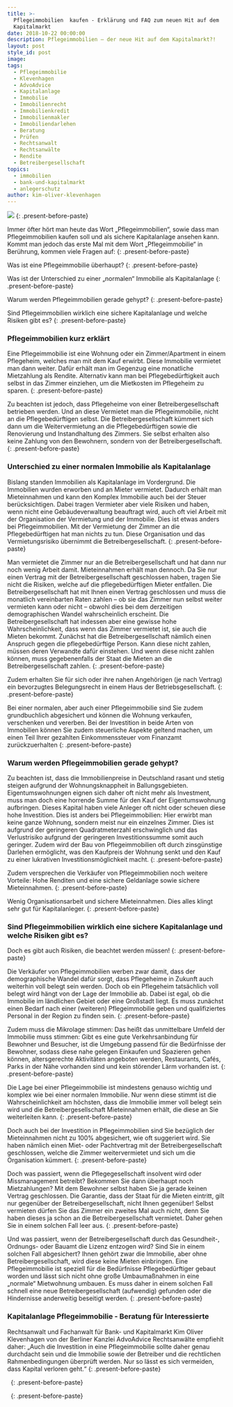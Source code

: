 ```yaml
---
title: >-
  Pflegeimmobilien  kaufen - Erklärung und FAQ zum neuen Hit auf dem
  Kapitalmarkt
date: 2018-10-22 00:00:00
description: Pflegeimmobilien – der neue Hit auf dem Kapitalmarkt?!
layout: post
style_id: post
image:
tags:
  - Pflegeimmobilie
  - Klevenhagen
  - AdvoAdvice
  - Kapitalanlage
  - Immobilie
  - Immobilienrecht
  - Immobilienkredit
  - Immobilienmakler
  - Immobiliendarlehen
  - Beratung
  - Prüfen
  - Rechtsanwalt
  - Rechtsanwälte
  - Rendite
  - Betreibergesellschaft
topics:
  - immobilien
  - bank-und-kapitalmarkt
  - anlegerschutz
author: kim-oliver-klevenhagen
---
```


![](/uploads/advoadvice-01-59-von-80.jpg)
{: .present-before-paste}

Immer öfter hört man heute das Wort „Pflegeimmobilien“, sowie dass man Pflegeimmobilien kaufen soll und als sichere Kapitalanlage ansehen kann. Kommt man jedoch das erste Mal mit dem Wort „Pflegeimmobilie“ in Berührung, kommen viele Fragen auf:
{: .present-before-paste}

Was ist eine Pflegeimmobilie überhaupt?
{: .present-before-paste}

Was ist der Unterschied zu einer „normalen“ Immobilie als Kapitalanlage
{: .present-before-paste}

Warum werden Pflegeimmobilien gerade gehypt?
{: .present-before-paste}

Sind Pflegeimmobilien wirklich eine sichere Kapitalanlage und welche Risiken gibt es?
{: .present-before-paste}

### Pflegeimmobilien kurz erklärt

Eine Pflegeimmobilie ist eine Wohnung oder ein Zimmer/Apartment in einem Pflegeheim, welches man mit dem Kauf erwirbt. Diese Immobilie vermietet man dann weiter. Dafür erhält man im Gegenzug eine monatliche Mietzahlung als Rendite. Alternativ kann man bei Pflegebedürftigkeit auch selbst in das Zimmer einziehen, um die Mietkosten im Pflegeheim zu sparen.
{: .present-before-paste}

Zu beachten ist jedoch, dass Pflegeheime von einer Betreibergesellschaft betrieben werden. Und an diese Vermietet man die Pflegeimmobilie, nicht an die Pflegebedürftigen selbst. Die Betreibergesellschaft kümmert sich dann um die Weitervermietung an die Pflegebedürftigen sowie die Renovierung und Instandhaltung des Zimmers. Sie selbst erhalten also keine Zahlung von den Bewohnern, sondern von der Betreibergesellschaft.
{: .present-before-paste}

### Unterschied zu einer normalen Immobilie als Kapitalanlage

Bislang standen Immobilien als Kapitalanlage im Vordergrund. Die Immobilien wurden erworben und an Mieter vermietet. Dadurch erhält man Mieteinnahmen und kann den Komplex Immobilie auch bei der Steuer berücksichtigen. Dabei tragen Vermieter aber viele Risiken und haben, wenn nicht eine Gebäudeverwaltung beauftragt wird, auch oft viel Arbeit mit der Organisation der Vermietung und der Immobilie. Dies ist etwas anders bei Pflegeimmobilien. Mit der Vermietung der Zimmer an die Pflegebedürftigen hat man nichts zu tun. Diese Organisation und das Vermietungsrisiko übernimmt die Betreibergesellschaft.
{: .present-before-paste}

Man vermietet die Zimmer nur an die Betreibergesellschaft und hat dann nur noch wenig Arbeit damit. Mieteinnahmen erhält man dennoch. Da Sie nur einen Vertrag mit der Betreibergesellschaft geschlossen haben, tragen Sie nicht die Risiken, welche auf die pflegebedürftigen Mieter entfallen. Die Betreibergesellschaft hat mit Ihnen einen Vertrag geschlossen und muss die monatlich vereinbarten Raten zahlen – ob sie das Zimmer nun selbst weiter vermieten kann oder nicht – obwohl dies bei dem derzeitigen demographischen Wandel wahrscheinlich erscheint. Die Betreibergesellschaft hat indessen aber eine gewisse hohe Wahrscheinlichkeit, dass wenn das Zimmer vermietet ist, sie auch die Mieten bekommt. Zunächst hat die Betreibergesellschaft nämlich einen Anspruch gegen die pflegebedürftige Person. Kann diese nicht zahlen, müssen deren Verwandte dafür einstehen. Und wenn diese nicht zahlen können, muss gegebenenfalls der Staat die Mieten an die Betreibergesellschaft zahlen.
{: .present-before-paste}

Zudem erhalten Sie für sich oder ihre nahen Angehörigen (je nach Vertrag) ein bevorzugtes Belegungsrecht in einem Haus der Betriebsgesellschaft.
{: .present-before-paste}

Bei einer normalen, aber auch einer Pflegeimmobilie sind Sie zudem grundbuchlich abgesichert und können die Wohnung verkaufen, verschenken und vererben. Bei der Investition in beide Arten von  Immobilien können Sie zudem steuerliche Aspekte geltend machen, um einen Teil Ihrer gezahlten Einkommenssteuer vom Finanzamt zurückzuerhalten
{: .present-before-paste}

### Warum werden Pflegeimmobilien gerade gehypt?

Zu beachten ist, dass die Immobilienpreise in Deutschland rasant und stetig steigen aufgrund der Wohnungsknappheit in Ballungsgebieten. Eigentumswohnungen eignen sich daher oft nicht mehr als Investment, muss man doch eine horrende Summe für den Kauf der Eigentumswohnung aufbringen. Dieses Kapital haben viele Anleger oft nicht oder scheuen diese hohe Investition. Dies ist anders bei Pflegeimmobilien: Hier erwirbt man keine ganze Wohnung, sondern meist nur ein einzelnes Zimmer. Dies ist aufgrund der geringeren Quadratmeterzahl erschwinglich und das Verlustrisiko aufgrund der geringeren Investitionssumme somit auch geringer. Zudem wird der Bau von Pflegeimmobilien oft durch zinsgünstige Darlehen ermöglicht, was den Kaufpreis der Wohnung senkt und den Kauf zu einer lukrativen Investitionsmöglichkeit macht.
{: .present-before-paste}

Zudem versprechen die Verkäufer von Pflegeimmobilien noch weitere Vorteile: Hohe Renditen und eine sichere Geldanlage sowie sichere Mieteinnahmen.
{: .present-before-paste}

Wenig Organisationsarbeit und sichere Mieteinnahmen. Dies alles klingt sehr gut für Kapitalanleger.
{: .present-before-paste}

### Sind Pflegeimmobilien wirklich eine sichere Kapitalanlage und welche Risiken gibt es?

Doch es gibt auch Risiken, die beachtet werden müssen!
{: .present-before-paste}

Die Verkäufer von Pflegeimmobilien werben zwar damit, dass der demographische Wandel dafür sorgt, dass Pflegeheime in Zukunft auch weiterhin voll belegt sein werden. Doch ob ein Pflegeheim tatsächlich voll belegt wird hängt von der Lage der Immobilie ab. Dabei ist egal, ob die Immobilie im ländlichen Gebiet oder eine Großstadt liegt. Es muss zunächst einen Bedarf nach einer (weiteren) Pflegeimmobilie geben und qualifiziertes Personal in der Region zu finden sein.
{: .present-before-paste}

Zudem muss die Mikrolage stimmen: Das heißt das unmittelbare Umfeld der Immobilie muss stimmen: Gibt es eine gute Verkehrsanbindung für Bewohner und Besucher, ist die Umgebung passend für die Bedürfnisse der Bewohner, sodass diese nahe gelegen Einkaufen und Spazieren gehen können, altersgerechte Aktivitäten angeboten werden, Restaurants, Cafés, Parks in der Nähe vorhanden sind und kein störender Lärm vorhanden ist.
{: .present-before-paste}

Die Lage bei einer Pflegeimmobilie ist mindestens genauso wichtig und komplex wie bei einer normalen Immobilie. Nur wenn diese stimmt ist die Wahrscheinlichkeit am höchsten, dass die Immobilie immer voll belegt sein wird und die Betreibergesellschaft Mieteinnahmen erhält, die diese an Sie weiterleiten kann.
{: .present-before-paste}

Doch auch bei der Investition in Pflegeimmobilien sind Sie bezüglich der Mieteinnahmen nicht zu 100% abgesichert, wie oft suggeriert wird. Sie haben nämlich einen Miet- oder Pachtvertrag mit der Betreibergesellschaft geschlossen, welche die Zimmer weitervermietet und sich um die Organisation kümmert.
{: .present-before-paste}

Doch was passiert, wenn die Pflegegesellschaft insolvent wird oder Missmanagement betreibt? Bekommen Sie dann überhaupt noch Mietzahlungen? Mit dem Bewohner selbst haben Sie ja gerade keinen Vertrag geschlossen. Die Garantie, dass der Staat für die Mieten eintritt, gilt nur gegenüber der Betreibergesellschaft, nicht Ihnen gegenüber! Selbst vermieten dürfen Sie das Zimmer ein zweites Mal auch nicht, denn Sie haben dieses ja schon an die Betreibergesellschaft vermietet. Daher gehen Sie in einem solchen Fall leer aus.
{: .present-before-paste}

Und was passiert, wenn der Betreibergesellschaft durch das Gesundheit-, Ordnungs- oder Bauamt die Lizenz entzogen wird? Sind Sie in einem solchen Fall abgesichert? Ihnen gehört zwar die Immobilie, aber ohne Betreibergesellschaft, wird diese keine Mieten einbringen. Eine Pflegeimmobilie ist speziell für die Bedürfnisse Pflegebedürftiger gebaut worden und lässt sich nicht ohne große Umbaumaßnahmen in eine „normale“ Mietwohnung umbauen. Es muss daher in einem solchen Fall schnell eine neue Betreibergesellschaft (aufwendig) gefunden oder die Hindernisse anderweitig beseitigt werden.
{: .present-before-paste}

### Kapitalanlage Pflegeimmobilie - Beratung für Interessierte

Rechtsanwalt und Fachanwalt für Bank- und Kapitalmarkt Kim Oliver Klevenhagen von der Berliner Kanzlei AdvoAdvice Rechtsanwälte empfiehlt daher: „Auch die Investition in eine Pflegeimmobilie sollte daher genau durchdacht sein und die Immobilie sowie der Betreiber und die rechtlichen Rahmenbedingungen überprüft werden. Nur so lässt es sich vermeiden, dass Kapital verloren geht.“
{: .present-before-paste}

 
{: .present-before-paste}

 
{: .present-before-paste}